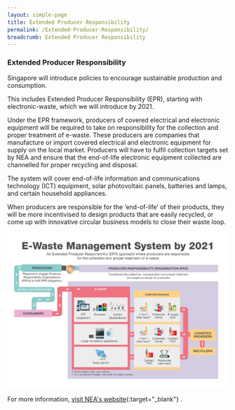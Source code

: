 ```yaml
---
layout: simple-page
title: Extended Producer Responsibility 
permalink: /Extended-Producer-Responsibility/
breadcrumb: Extended Producer Responsibility 
---
```


### Extended Producer Responsibility 


Singapore will introduce policies to encourage sustainable production and consumption. 

This includes Extended Producer Responsibility (EPR), starting with electronic-waste, which we will introduce by 2021. 

Under the EPR framework, producers of covered electrical and electronic equipment will be required to take on responsibility for the collection and proper treatment of e-waste. These producers are companies that manufacture or import covered electrical and electronic equipment for supply on the local market. Producers will have to fulfil collection targets set by NEA and ensure that the end-of-life electronic equipment collected are channelled for proper recycling and disposal. 

The system will cover end-of-life information and communications technology (ICT) equipment, solar photovoltaic panels, batteries and lamps, and certain household appliances. 

When producers are responsible for the ‘end-of-life’ of their products, they will be more incentivised to design products that are easily recycled, or come up with innovative circular business models to close their waste loop.

![E-waste Management System](/images/e-waste-management.jpg)

For more information, [visit NEA's website](https://www.nea.gov.sg/media/news/news/index/nea-to-implement-e-waste-management-system-for-singapore-by-2021){:target="_blank"} . 


